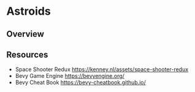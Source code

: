 # Astroids 

## Overview 


## Resources

* Space Shooter Redux https://kenney.nl/assets/space-shooter-redux
* Bevy Game Engine https://bevyengine.org/
* Bevy Cheat Book https://bevy-cheatbook.github.io/


